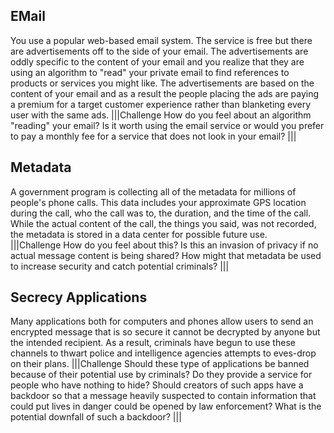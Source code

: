## EMail
You use a popular web-based email system.  The service is free but there are advertisements off to the side of your email.  The advertisements are oddly specific to the content of your email and you realize that they are using an algorithm to "read" your private email to find references to products or services you might like.  The advertisements are based on the content of your email and as a result the people placing the ads are paying a premium for a target customer experience rather than blanketing every user with the same ads.
|||Challenge
How do you feel about an algorithm "reading" your email?  Is it worth using the email service or would you prefer to pay a monthly fee for a service that does not look in your email?
|||
## Metadata
A government program is collecting all of the metadata for millions of people's phone calls.  This data includes your approximate GPS location during the call, who the call was to, the duration, and the time of the call.  While the actual content of the call, the things you said, was not recorded, the metadata is stored in a data center for possible future use.  
|||Challenge
How do you feel about this?  Is this an invasion of privacy if no actual message content is being shared?  How might that metadata be used to increase security and catch potential criminals?
|||
## Secrecy Applications
Many applications both for computers and phones allow users to send an encrypted message that is so secure it cannot be decrypted by anyone but the intended recipient.  As a result, criminals have begun to use these channels to thwart police and intelligence agencies attempts to eves-drop on their plans.
|||Challenge
Should these type of applications be banned because of their potential use by criminals?  Do they provide a service for people who have nothing to hide?  Should creators of such apps have a backdoor so that a message heavily suspected to contain information that could put lives in danger could be opened by law enforcement?  What is the potential downfall of such a backdoor?
|||

